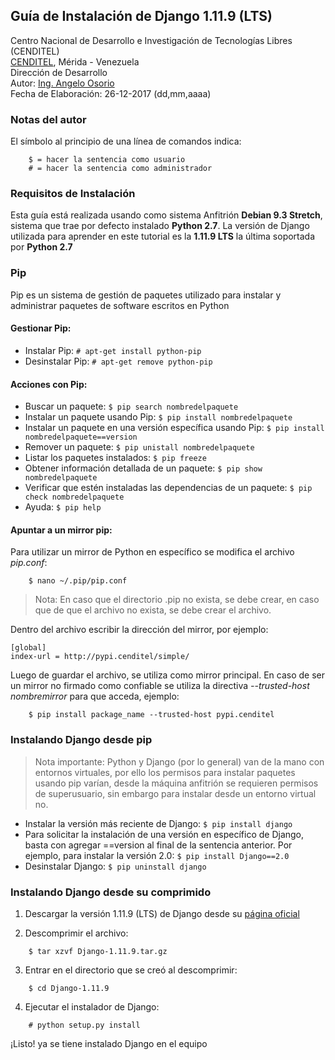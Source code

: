 ## Guía de Instalación de Django 1.11.9 (LTS)
Centro Nacional de Desarrollo e Investigación de Tecnologías Libres (CENDITEL) <br>
[CENDITEL](https://www.cenditel.gob.ve/), Mérida - Venezuela<br>
Dirección de Desarrollo<br>
Autor: [Ing. Angelo Osorio](https://twitter.com/Engel_PAIN)<br>
Fecha de Elaboración: 26-12-2017 (dd,mm,aaaa)


### Notas del autor
El símbolo al principio de una línea de comandos indica:
```
    $ = hacer la sentencia como usuario
    # = hacer la sentencia como administrador
```


### Requisitos de Instalación
Esta guía está realizada usando como sistema Anfitrión **Debian 9.3 Stretch**, sistema que trae por
defecto instalado **Python 2.7**.
La versión de Django utilizada para aprender en este tutorial es la **1.11.9 LTS** la última
soportada por **Python 2.7**


### Pip
Pip es un sistema de gestión de paquetes utilizado para instalar y administrar paquetes de software
escritos en Python

#### Gestionar Pip:

* Instalar Pip: `# apt-get install python-pip`
* Desinstalar Pip: `# apt-get remove python-pip`

#### Acciones con Pip:
* Buscar un paquete: `$ pip search nombredelpaquete`
* Instalar un paquete usando Pip: `$ pip install nombredelpaquete`
* Instalar un paquete en una versión específica usando Pip: `$ pip install nombredelpaquete==version`
* Remover un paquete: `$ pip unistall nombredelpaquete`
* Listar los paquetes instalados: `$ pip freeze`
* Obtener información detallada de un paquete: `$ pip show nombredelpaquete`
* Verificar que estén instaladas las dependencias de un paquete: `$ pip check nombredelpaquete`
* Ayuda: `$ pip help`

#### Apuntar a un mirror pip:
Para utilizar un mirror de Python en específico se modifica el archivo *pip.conf*:
```
    $ nano ~/.pip/pip.conf
```
> Nota: En caso que el directorio .pip no exista, se debe crear, en caso que de que el archivo no
exista, se debe crear el archivo.

Dentro del archivo escribir la dirección del mirror, por ejemplo:
```
[global]
index-url = http://pypi.cenditel/simple/
```
Luego de guardar el archivo, se utiliza como mirror principal. En caso de ser un mirror no firmado
como confiable se utiliza la directiva *--trusted-host nombremirror* para que acceda, ejemplo:
```
    $ pip install package_name --trusted-host pypi.cenditel
```

### Instalando Django desde pip

>Nota importante: Python y Django (por lo general) van de la mano con entornos virtuales, por ello
los permisos para instalar paquetes usando pip varían, desde la máquina anfitrión se requieren
permisos de superusuario, sin embargo para instalar desde un entorno virtual no.

* Instalar la versión más reciente de Django: `$ pip install django`
* Para solicitar la instalación de una versión en específico de Django, basta con agregar ==version
al final de la sentencia anterior. Por ejemplo, para instalar la versión 2.0: `$ pip install Django==2.0`
* Desinstalar Django: `$ pip uninstall django`

### Instalando Django desde su comprimido
1. Descargar la versión 1.11.9 (LTS) de Django desde su
[página oficial](https://www.djangoproject.com/download/1.11.9/tarball/)

2. Descomprimir el archivo:
```
    $ tar xzvf Django-1.11.9.tar.gz
```

3. Entrar en el directorio que se creó al descomprimir:
```
    $ cd Django-1.11.9
```

4. Ejecutar el instalador de Django:
```
    # python setup.py install
```

¡Listo! ya se tiene instalado Django en el equipo
